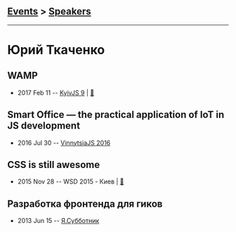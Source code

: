 ## [Events](../README.md) > [Speakers](../speakers.md)
---

# Юрий Ткаченко

## WAMP
- 2017 Feb 11 -- [KyivJS 9](https://www.youtube.com/watch?v=4-U2sEMPMR0)  | [:notebook:](https://github.com/tyv/wamp-lightning-talk)  
## Smart Office — the practical application of IoT in JS development
- 2016 Jul 30 -- [VinnytsiaJS 2016](https://www.youtube.com/watch?v=qWHMK_uHT4I)    
## CSS is still awesome
- 2015 Nov 28 -- WSD 2015 - Киев  | [:notebook:](https://wsd.events/2015/11/28/pres/css-awesome/)  
## Разработка фронтенда для гиков
- 2013 Jun 15 -- [Я.Субботник](https://events.yandex.ru/lib/talks/930/)    
